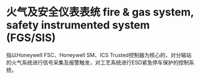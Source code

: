 # 火气及安全仪表表统 fire & gas system, safety instrumented system (FGS/SIS)
指以Honeywell FSC、Honeywell SM、ICS Trusted控制器为核心的，对分输站的火气系统进行信号采集及报警触发，对工艺系统进行ESD紧急停车保护的控制系统。


